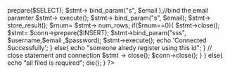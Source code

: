 <?php
$username=$_POST['txt'];
$email=$_POST['email'];
$password=$_POST['pswd'];
if(!empty($username) || !empty($email) || !empty($password)){
    $host = "localhost";
    $dbUsername = "root";
    $dbPassword = "9867782924@r;
    $dbname = "project";
    // creating connection;
    $conn = new mysqli($host, $dbUsername, $dbPassword, $dbname);
    if(mysqli_connect_error()){
        die('Connect Error ('.mysqli_connect_errno().') '.mysqli_connect_error());

    }
    else{
        $SELECT= "SELECT email from uservalues where email= ? Limit 1";
        $INSERT= "INSERT INTO uservalues(User_Name, email, pw) values(?, ?, ?)";
        //Preapare staement 
        $stmt= $conn-> prepare($SELECT);
        $stmt-> bind_param("s", $email );//bind the email paramter
        $stmt-> execute();
        $stmt-> bind_param("s", $email);
        $stmt-> store_result();
        $rnum= $stmt-> num_rows;
        if($rnum==0){
            $stmt->close();
            $stmt= $conn->prepare($INSERT);
            $stmt->bind_param("sss", $username,$email ,$password);
            $stmt->execute();
            echo 'Connected Successfully';





        }
        else{
            echo "someone alredy register using this id";
        }
        // close statement and connection
        $stmt -> close();
        $conn->close();
        

    }
 
}
else{
    echo "all filed is required";
    die();
}

?>
